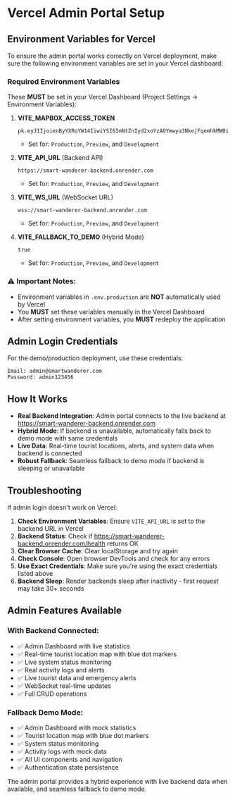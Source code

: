 # Vercel Admin Portal Setup

## Environment Variables for Vercel

To ensure the admin portal works correctly on Vercel deployment, make sure the following environment variables are set in your Vercel dashboard:

### Required Environment Variables

These **MUST** be set in your Vercel Dashboard (Project Settings → Environment Variables):

1. **VITE_MAPBOX_ACCESS_TOKEN**
   ```
   pk.eyJ1IjoienByYXRoYW14IiwiYSI6ImNtZnIyd2xoYzA0Ymwya3NkejFqemhkMW0ifQ.Da77w6Dyml0JEuHHc_RQsA
   ```
   - Set for: `Production`, `Preview`, and `Development`

2. **VITE_API_URL** (Backend API)
   ```
   https://smart-wanderer-backend.onrender.com
   ```
   - Set for: `Production`, `Preview`, and `Development`

3. **VITE_WS_URL** (WebSocket URL)
   ```
   wss://smart-wanderer-backend.onrender.com
   ```
   - Set for: `Production`, `Preview`, and `Development`

4. **VITE_FALLBACK_TO_DEMO** (Hybrid Mode)
   ```
   true
   ```
   - Set for: `Production`, `Preview`, and `Development`

### ⚠️ Important Notes:
- Environment variables in `.env.production` are **NOT** automatically used by Vercel
- You **MUST** set these variables manually in the Vercel Dashboard
- After setting environment variables, you **MUST** redeploy the application

## Admin Login Credentials

For the demo/production deployment, use these credentials:

```
Email: admin@smartwanderer.com
Password: admin123456
```

## How It Works

- **Real Backend Integration**: Admin portal connects to the live backend at https://smart-wanderer-backend.onrender.com
- **Hybrid Mode**: If backend is unavailable, automatically falls back to demo mode with same credentials
- **Live Data**: Real-time tourist locations, alerts, and system data when backend is connected
- **Robust Fallback**: Seamless fallback to demo mode if backend is sleeping or unavailable

## Troubleshooting

If admin login doesn't work on Vercel:

1. **Check Environment Variables**: Ensure `VITE_API_URL` is set to the backend URL in Vercel
2. **Backend Status**: Check if https://smart-wanderer-backend.onrender.com/health returns OK
3. **Clear Browser Cache**: Clear localStorage and try again
4. **Check Console**: Open browser DevTools and check for any errors
5. **Use Exact Credentials**: Make sure you're using the exact credentials listed above
6. **Backend Sleep**: Render backends sleep after inactivity - first request may take 30+ seconds

## Admin Features Available

### With Backend Connected:
- ✅ Admin Dashboard with live statistics
- ✅ Real-time tourist location map with blue dot markers
- ✅ Live system status monitoring
- ✅ Real activity logs and alerts
- ✅ Live tourist data and emergency alerts
- ✅ WebSocket real-time updates
- ✅ Full CRUD operations

### Fallback Demo Mode:
- ✅ Admin Dashboard with mock statistics
- ✅ Tourist location map with blue dot markers  
- ✅ System status monitoring
- ✅ Activity logs with mock data
- ✅ All UI components and navigation
- ✅ Authentication state persistence

The admin portal provides a hybrid experience with live backend data when available, and seamless fallback to demo mode.
